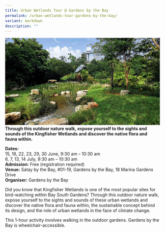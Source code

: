 ```yaml
---
title: Urban Wetlands Tour @ Gardens by the Bay
permalink: /urban-wetlands-tour-gardens-by-the-bay/
variant: markdown
description: ""
---
```

![](/images/Tours/GBTB_urbanwetlandstour.jpg)
**Through this outdoor nature walk, expose yourself to the sights and sounds of the Kingfisher Wetlands and discover the native flora and fauna within.**

**Dates:** <br>
15, 16, 22, 23, 29, 30 June, 9:30 am – 10:30 am  
6, 7, 13, 14 July, 9:30 am – 10:30 am<br>
**Admission:** Free (registration required)<br>
**Venue:** Satay by the Bay, #01-19, Gardens by the Bay, 18 Marina Gardens Drive<br>
**Organiser:** Gardens by the Bay

Did you know that Kingfisher Wetlands is one of the most popular sites for bird-watching within Bay South Gardens? Through this outdoor nature walk, expose yourself to the sights and sounds of these urban wetlands and discover the native flora and fauna within, the sustainable concept behind its design, and the role of urban wetlands in the face of climate change.

This 1-hour activity involves walking in the outdoor gardens. Gardens by the Bay is wheelchair-accessible.